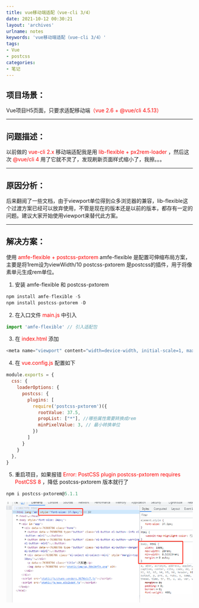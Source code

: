 ```yaml
---
title: vue移动端适配（vue-cli 3/4）
date: 2021-10-12 00:30:21
layout: 'archives'
urlname: notes
keywords: 'vue移动端适配（vue-cli 3/4）'
tags: 
- Vue
- postcss
categories: 
- 笔记
---
```



## 项目场景：

Vue项目H5页面，只要求适配移动端<font color=red>（vue 2.6 + @vue/cli 4.5.13）</font>
<hr/>

## 问题描述：

以前做的<font color=red> vue-cli 2.x </font>移动端适配我是用 <font color=red> lib-flexible + px2rem-loader </font>，然后这次<font color=red> @vue/cli 4 </font>用了它就不灵了，发现刷新页面样式缩小了，我擦。。。

<hr/>

## 原因分析：

后来翻阅了一些文档，由于viewport单位得到众多浏览器的兼容，lib-flexible这个过渡方案已经可以放弃使用，不管是现在的版本还是以前的版本，都存有一定的问题。建议大家开始使用viewport来替代此方案。

<hr/>

## 解决方案：

使用<font color=red> amfe-flexible + postcss-pxtorem</font>
amfe-flexible 是配置可伸缩布局方案，主要是将1rem设为viewWidth/10
postcss-pxtorem 是postcss的插件，用于将像素单元生成rem单位。

 1. 安装 amfe-flexible 和 postcss-pxtorem
```javascript
npm install amfe-flexible -S
npm install postcss-pxtorem -D
```
 2. 在入口文件<font color=red> main.js  </font>中引入
 ```javascript
 import 'amfe-flexible' // 引入适配包
```
 3. 在<font color=red> index.html  </font>添加
 ```javascript
 <meta name="viewport" content="width=device-width, initial-scale=1, maximum-scale=1, minimum-scale=1, user-scalable=no">
```
 4. 在<font color=red> vue.config.js </font>配置如下
 
```javascript
module.exports = {
  css: {
    loaderOptions: {
      postcss: {
        plugins: [
          require('postcss-pxtorem')({
            rootValue: 37.5,
            propList: ["*"], //哪些属性需要转换成rem
            minPixelValue: 3, // 最小转换单位
          })
        ]
      }
    }
  },
}
```
 5. 重启项目，如果报错 <font color=red> Error: PostCSS plugin postcss-pxtorem requires PostCSS 8  </font>，降低  postcss-pxtorem 版本就行了
```javascript
npm i postcss-pxtorem@5.1.1
```
![](no-002/1.png)